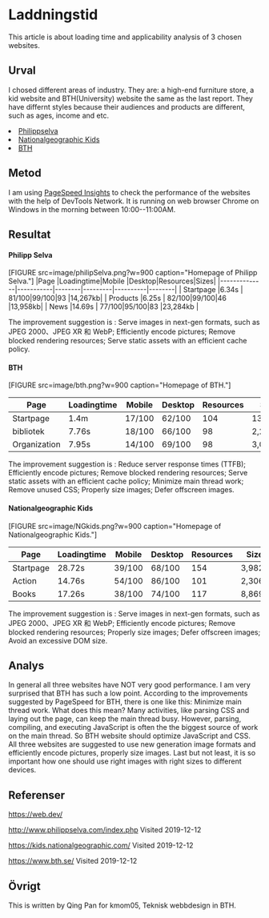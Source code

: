 Laddningstid
=======================

This article is about loading time and applicability analysis of 3 chosen websites.

Urval
-----------------------
I chosed different areas of industry. They are: a high-end furniture store, a kid website and BTH(University) website the same as the last report. They have differnt styles because their audiences and products are different, such as ages, income and etc.
<li class="quest"><a href="http://www.philippselva.com/index.php">Philippselva</a></li>
<li class="quest"><a href="https://kids.nationalgeographic.com/">Nationalgeographic Kids</a></li>
<li class="quest"><a href="https://www.bth.se/">BTH</a></li>

Metod
-----------------------

I am using <a href="https://www.colorzilla.com/">PageSpeed Insights</a> to check the performance of the websites with the help of DevTools Network. It is running on web browser Chrome on Windows in the morning between 10:00--11:00AM.

Resultat
-----------------------
<h4>Philipp Selva</h4>
[FIGURE src=image/philipSelva.png?w=900 caption="Homepage of Philipp Selva."]
|Page |Loadingtime|Mobile |Desktop|Resources|Sizes|
|--------------|-----------|--------|---------|----------|--------|
| Startpage    |6.34s      | 81/100|99/100|93          |14,267kb|
| Products     |6.25s   | 82/100|99/100|46        |13,958kb|
| News      |14.69s      | 77/100|95/100|83          |23,284kb  |

The improvement suggestion is : Serve images in next-gen formats, such as JPEG 2000、JPEG XR 和 WebP; Efficiently encode pictures; Remove blocked rendering resources; Serve static assets with an efficient cache policy.

<h4>BTH</h4>
[FIGURE src=image/bth.png?w=900 caption="Homepage of BTH."]

|Page |Loadingtime|Mobile |Desktop|Resources|Sizes|
|------------|-----------|--------|---------|--------|----------|
| Startpage    |1.4m    | 17/100 |62/100  |104    |13,900kb|
| bibliotek    |7.76s   | 18/100 |66/100  |98      |2,283kb|
| Organization |7.95s   | 14/100 |69/100  |98      |3,027kb|

The improvement suggestion is : Reduce server response times (TTFB); Efficiently encode pictures; Remove blocked rendering resources; Serve static assets with an efficient cache policy; Minimize main thread work; Remove unused CSS; Properly size images; Defer offscreen images.

<h4>Nationalgeographic Kids</h4>
[FIGURE src=image/NGkids.png?w=900 caption="Homepage of Nationalgeographic Kids."]

|Page |Loadingtime|Mobile |Desktop|Resources|Sizes|
|------------|-----------|--------|---------|--------|----------|
| Startpage    |28.72s   | 39/100 |68/100  |154    |3,982kb|
| Action    |14.76s   | 54/100 |86/100  |101      |2,306kb|
| Books |17.26s   | 38/100 |74/100  |117      |8,869kb|

The improvement suggestion is : Serve images in next-gen formats, such as JPEG 2000、JPEG XR 和 WebP; Efficiently encode pictures; Remove blocked rendering resources; Properly size images; Defer offscreen images; Avoid an excessive DOM size.

Analys
-----------------------
In general all three websites have NOT very good performance. I am very surprised that BTH has such a low point. According to the improvements suggested by PageSpeed for BTH, there is one like this: Minimize main thread work. What does this mean? Many activities, like parsing CSS and laying out the page, can keep the main thread busy. However, parsing, compiling, and executing JavaScript is often the the biggest source of work on the main thread. So BTH website should optimize JavaScript and CSS. All three websites are suggested to use new generation image formats and  efficiently encode pictures, properly size images. Last but not least, it is so important how one should use right images with right sizes to different devices.

Referenser
-----------------------

https://web.dev/

http://www.philippselva.com/index.php
Visited 2019-12-12

https://kids.nationalgeographic.com/
Visited 2019-12-12

https://www.bth.se/
Visited 2019-12-12

Övrigt
-----------------------

This is written by Qing Pan for kmom05, Teknisk webbdesign in BTH.
